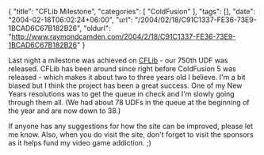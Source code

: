 {
	"title": "CFLib Milestone",
	"categories": [
		"ColdFusion"
	],
	"tags": [],
	"date": "2004-02-18T06:02:24+06:00",
	"url": "/2004/02/18/C91C1337-FE36-73E9-1BCAD6C67B182B26",
	"oldurl": "http://www.raymondcamden.com/2004/2/18/C91C1337-FE36-73E9-1BCAD6C67B182B26"
}

Last night a milestone was achieved on <a href="http://www.cflib.org">CFLib</a> - our 750th UDF was released. CFLib has been around since right before ColdFusion 5 was released - which makes it about two to three years old I believe. I'm a bit biased but I think the project has been a great success. One of my New Years resolutions was to get the queue in check and I'm slowly going through them all. (We had about 78 UDFs in the queue at the beginning of the year and are now down to 38.)

If anyone has any suggestions for how the site can be improved, please let me know. Also, when you do visit the site, don't forget to visit the sponsors as it helps fund my video game addiction. ;)